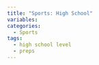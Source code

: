 ```yaml
---
title: "Sports: High School"
variables:
categories:
  - Sports
tags:
  - high school level
  - preps
---
```

